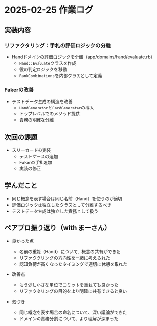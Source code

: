 # 2025-02-25 作業ログ

## 実装内容

### リファクタリング：手札の評価ロジックの分離
- Handドメインの評価ロジックを分離（app/domains/hand/evaluate.rb）
  - `Hand::Evaluate`クラスを作成
  - 役の判定ロジックを移動
  - `RankCombinations`を内部クラスとして定義

### Fakerの改善
- テストデータ生成の構造を改善
  - `HandGenerator`と`CardGenerator`の導入
  - トップレベルでのメソッド提供
  - 責務の明確な分離

## 次回の課題
- スリーカードの実装
  - テストケースの追加
  - Fakerの手札追加
  - 実装の修正

## 学んだこと
- 同じ概念を表す場合は同じ名前（Hand）を使うのが適切
- 評価ロジックは独立したクラスとして分離するべき
- テストデータ生成は独立した責務として扱う

## ペアプロ振り返り（with まーさん）
- 良かった点
  - 名前の重複（Hand）について、概念の共有ができた
  - リファクタリングの方向性を一緒に考えられた
  - 認知負荷が高くなったタイミングで適切に休憩を取れた

- 改善点
  - もう少し小さな単位でコミットを重ねても良かった
  - リファクタリングの目的をより明確に共有できると良い

- 気づき
  - 同じ概念を表す場合の命名について、深い議論ができた
  - ドメインの責務分割について、より理解が深まった 